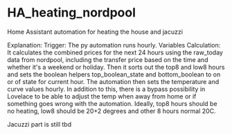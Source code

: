 # HA_heating_nordpool
Home Assistant automation for heating the house and jacuzzi

Explanation:
Trigger: The py automation runs hourly.
Variables Calculation: It calculates the combined prices for the next 24 hours using the raw_today data from nordpool, including the transfer price based on the time and whether it's a weekend or holiday.
Then it sorts out the top8 and low8 hours and sets the boolean helpers top_boolean_state and bottom_boolean to on or of state for current hour. The automation then sets the temperature and curve values hourly. In addition to this, there is a bypass possibility in Lovelace to be able to adjust the temp when away from home or if something goes wrong with the automation.
Ideally, top8 hours should be no heating, low8 should be 20+2 degrees and other 8 hours normal 20C. 

Jacuzzi part is still tbd
